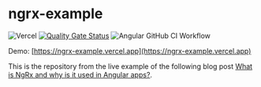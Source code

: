 # ngrx-example

![Vercel](http://therealsujitk-vercel-badge.vercel.app/?app=ngrx-example)
[![Quality Gate Status](https://sonarcloud.io/api/project_badges/measure?project=bitsmuggler_ngrx-example&metric=alert_status)](https://sonarcloud.io/summary/new_code?id=bitsmuggler_ngrx-example)
![Angular GitHub CI Workflow](https://github.com/bitsmuggler/ngrx-example/actions/workflows/build.yml/badge.svg)

Demo: [https://ngrx-example.vercel.app](https://ngrx-example.vercel.app)

This is the repository from the live example of the following blog post [What is NgRx and why is it used in Angular apps?](https://www.workingsoftware.dev/what-is-ngrx-and-why-is-it-used-in-angular/).
